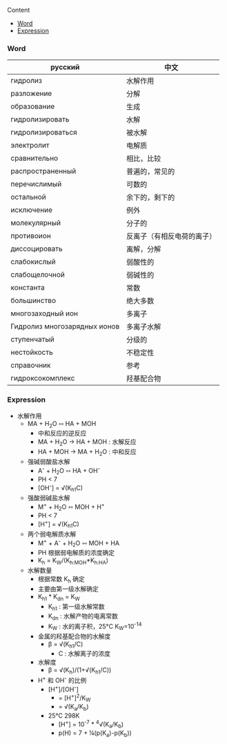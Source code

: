 Content

- [Word](#Word)
- [Expression](#Expression)

### Word

| русский                 | 中文              |
|-------------------------|-------------------|
| гидролиз | 水解作用 |
| разложение  | 分解 |
| образование | 生成 |
| гидролизировать | 水解 |
| гидролизироваться | 被水解 |
| электролит | 电解质 |
| сравнительно | 相比，比较 |
| распространенный | 普遍的，常见的 |
| перечислимый | 可数的 |
| остальной | 余下的，剩下的 |
| исключение  | 例外 |
| молекулярный | 分子的 |
| противоион | 反离子（有相反电荷的离子） |
| диссоцировать | 离解，分解 |
| слабокислый | 弱酸性的 |
| слабощелочной | 弱碱性的 |
| константа | 常数 |
| большинство | 绝大多数 |
| многозаходный ион | 多离子 |
| Гидролиз многозарядных ионов | 多离子水解 |
| ступенчатый | 分级的 |
| нестойкость | 不稳定性 |
| справочник  | 参考 |
| гидроксокомплекс | 羟基配合物 |

### Expression

- 水解作用
    - MA + H<sub>2</sub>O ⇿ HA + MOH
        - 中和反应的逆反应
        - MA + H<sub>2</sub>O → HA + MOH : 水解反应
        - HA + MOH → MA + H<sub>2</sub>O : 中和反应
    - 强碱弱酸盐水解
        - A<sup>-</sup> + H<sub>2</sub>O ⇿ HA + OH<sup>-</sup>
        - PH < 7
        - [OH<sup>-</sup>] = √(K<sub>h1</sub>C)
    - 强酸弱碱盐水解
        - M<sup>+</sup> + H<sub>2</sub>O ⇿ MOH + H<sup>+</sup>
        - PH < 7
        - [H<sup>+</sup>] = √(K<sub>h1</sub>C)
    - 两个弱电解质水解
        - M<sup>+</sup> + A<sup>-</sup> + H<sub>2</sub>O ⇿ MOH + HA
        - PH 根据弱电解质的浓度确定
        - K<sub>h</sub> = K<sub>W</sub>/(K<sub>h:MOH</sub>*K<sub>h:HA</sub>)
    - 水解数量
        - 根据常数 K<sub>h</sub> 确定
        - 主要由第一级水解确定
        - K<sub>h1</sub> * K<sub>dn</sub> = K<sub>W</sub>
            - K<sub>h1</sub> : 第一级水解常数
            - K<sub>dn</sub> : 水解产物的电离常数
            - K<sub>W</sub> : 水的离子积，25°C K<sub>W</sub>=10<sup>-14</sup>
        - 金属的羟基配合物的水解度
            - β = √(K<sub>h1</sub>/C)
                - C : 水解离子的浓度
        - 水解度
            - β = √(K<sub>h</sub>)/(1+√(K<sub>h1</sub>/C))
        - H<sup>+</sup> 和 OH<sup>-</sup> 的比例
            - [H<sup>+</sup>]/[OH<sup>-</sup>]
                - = [H<sup>+</sup>]<sup>2</sup>/K<sub>W</sub>
                - = √(K<sub>a</sub>/K<sub>b</sub>)
            - 25°C 298K
                - [H<sup>+</sup>] = 10<sup>-7</sup> * <sup>4</sup>√(K<sub>a</sub>/K<sub>b</sub>)
                - p(H) = 7 + ¼(p(K<sub>a</sub>)-p(K<sub>b</sub>))